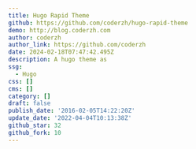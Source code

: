 ```yaml
---
title: Hugo Rapid Theme
github: https://github.com/coderzh/hugo-rapid-theme
demo: http://blog.coderzh.com
author: coderzh
author_link: https://github.com/coderzh
date: 2024-02-18T07:47:42.495Z
description: A hugo theme as
ssg:
  - Hugo
css: []
cms: []
category: []
draft: false
publish_date: '2016-02-05T14:22:20Z'
update_date: '2022-04-04T10:13:38Z'
github_star: 32
github_fork: 10
---
```

